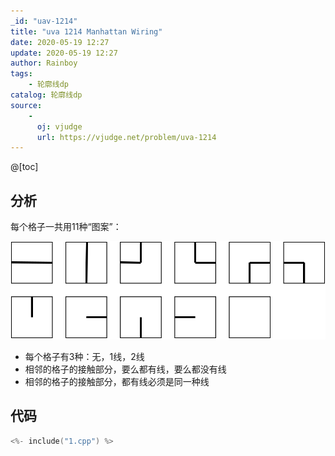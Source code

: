 ```yaml
---
_id: "uav-1214"
title: "uva 1214 Manhattan Wiring"
date: 2020-05-19 12:27
update: 2020-05-19 12:27
author: Rainboy
tags:
    - 轮廓线dp
catalog: 轮廓线dp
source: 
    - 
      oj: vjudge
      url: https://vjudge.net/problem/uva-1214
---
```



@[toc]
## 分析

每个格子一共用11种“图案”：


![](./images/1.svg)

 - 每个格子有3种：无，1线，2线
 - 相邻的格子的接触部分，要么都有线，要么都没有线
 - 相邻的格子的接触部分，都有线必须是同一种线 

## 代码

```c
<%- include("1.cpp") %>
```

